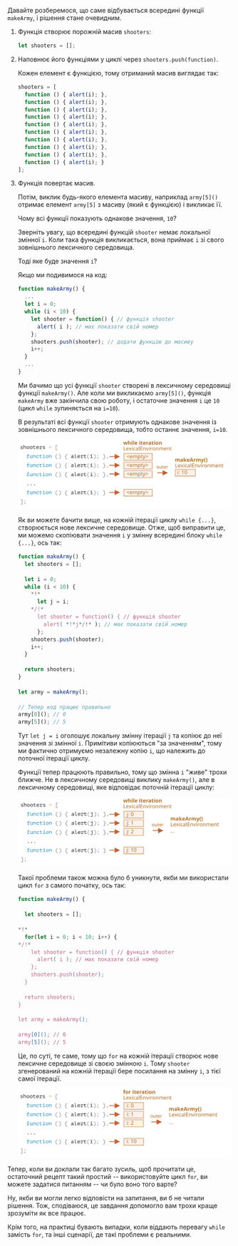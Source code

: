 
Давайте розберемося, що саме відбувається всередині функції `makeArmy`, і рішення стане очевидним.

1. Функція створює порожній масив `shooters`:

    ```js
    let shooters = [];
    ```
2. Наповнює його функціями у циклі через `shooters.push(function)`.

    Кожен елемент є функцією, тому отриманий масив виглядає так:

    ```js no-beautify
    shooters = [
      function () { alert(i); },
      function () { alert(i); },
      function () { alert(i); },
      function () { alert(i); },
      function () { alert(i); },
      function () { alert(i); },
      function () { alert(i); },
      function () { alert(i); },
      function () { alert(i); },
      function () { alert(i); }
    ];
    ```

3. Функція повертає масив.
    
    Потім, виклик будь-якого елемента масиву, наприклад `army[5]()` отримає елемент `army[5]` з масиву (який є функцією) і викликає її.
    
    Чому всі функції показують однакове значення, `10`?
    
    Зверніть увагу, що всередині функцій `shooter` немає локальної змінної `i`. Коли така функція викликається, вона приймає `i` зі свого зовнішнього лексичного середовища.
    
    Тоді яке буде значення `i`?
    
    Якщо ми подивимося на код:
    
    ```js
    function makeArmy() {
      ...
      let i = 0;
      while (i < 10) {
        let shooter = function() { // функція shooter
          alert( i ); // має показати свій номер
        };
        shooters.push(shooter); // додати функцію до масиву
        i++;
      }
      ...
    }
    ```
    
    Ми бачимо що усі функції `shooter` створені в лексичному середовищі функції `makeArmy()`. Але коли ми викликаємо `army[5]()`, функція `makeArmy` вже закінчила свою роботу, і остаточне значення `i` це `10` (цикл `while` зупиняється на `i=10`).
    
    В результаті всі функції `shooter` отримують однакове значення із зовнішнього лексичного середовища, тобто останнє значення, `i=10`.
    
    ![](lexenv-makearmy-empty.svg)
    
    Як ви можете бачити вище, на кожній ітерації циклу `while {...}`, створюється нове лексичне середовище. Отже, щоб виправити це, ми можемо скопіювати значення `i` у змінну всередині блоку `while {...}`, ось так:
    
    ```js run
    function makeArmy() {
      let shooters = [];
    
      let i = 0;
      while (i < 10) {
        *!*
          let j = i;
        */!*
          let shooter = function() { // функція shooter
            alert( *!*j*/!* ); // має показати свій номер
          };
        shooters.push(shooter);
        i++;
      }
    
      return shooters;
    }
    
    let army = makeArmy();
    
    // Тепер код працює правильно
    army[0](); // 0
    army[5](); // 5
    ```
    
    Тут `let j = i` оголошує локальну змінну ітерації `j` та копіює до неї значення зі змінної `i`. Примітиви копіюються "за значенням", тому ми фактично отримуємо незалежну копію `i`, що належить до поточної ітерації циклу.
    
    Функції тепер працюють правильно, тому що змінна `i` "живе" трохи ближче. Не в лексичному середовищі виклику `makeArmy()`, але в лексичному середовищі, яке відповідає поточній ітерації циклу:
    
    ![](lexenv-makearmy-while-fixed.svg)
    
    Такої проблеми також можна було б уникнути, якби ми використали цикл `for` з самого початку, ось так:
    
    ```js run demo
    function makeArmy() {
    
      let shooters = [];
    
    *!*
      for(let i = 0; i < 10; i++) {
    */!*
        let shooter = function() { // функція shooter
          alert( i ); // має показати свій номер
        };
        shooters.push(shooter);
      }
    
      return shooters;
    }
    
    let army = makeArmy();
    
    army[0](); // 0
    army[5](); // 5
    ```
    
    Це, по суті, те саме, тому що `for` на кожній ітерації створює нове лексичне середовище зі своєю змінною `i`. Тому `shooter` згенерований на кожній ітерації бере посилання на змінну `i`, з тієї самої ітерації.
    
    ![](lexenv-makearmy-for-fixed.svg)

Тепер, коли ви доклали так багато зусиль, щоб прочитати це, остаточний рецепт такий простий -- використовуйте цикл `for`, ви можете задатися питанням -- чи було воно того варте?

Ну, якби ви могли легко відповісти на запитання, ви б не читали рішення. Тож, сподіваюся, це завдання допомогло вам трохи краще зрозуміти як все працює.

Крім того, на практиці бувають випадки, коли віддають перевагу `while` замість `for`, та інші сценарії, де такі проблеми є реальними.

